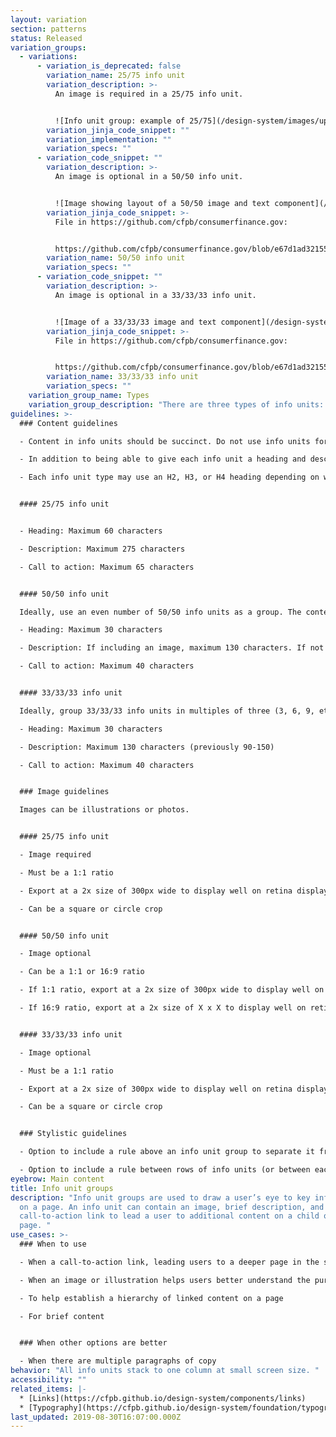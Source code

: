 ```yaml
---
layout: variation
section: patterns
status: Released
variation_groups:
  - variations:
      - variation_is_deprecated: false
        variation_name: 25/75 info unit
        variation_description: >-
          An image is required in a 25/75 info unit. 


          ![Info unit group: example of 25/75](/design-system/images/uploads/2575example_desktop-1-.jpg "Info unit group: example of 25/75")![]()
        variation_jinja_code_snippet: ""
        variation_implementation: ""
        variation_specs: ""
      - variation_code_snippet: ""
        variation_description: >-
          An image is optional in a 50/50 info unit. 


          ![Image showing layout of a 50/50 image and text component](/design-system/images/uploads/50_50_intro_mockup.png)
        variation_jinja_code_snippet: >-
          File in https://github.com/cfpb/consumerfinance.gov:


          https://github.com/cfpb/consumerfinance.gov/blob/e67d1ad321551c221c01eaa62589dfdd1177d1dc/cfgov/jinja2/v1/_includes/organisms/half-width-link-blob-group.html
        variation_name: 50/50 info unit
        variation_specs: ""
      - variation_code_snippet: ""
        variation_description: >-
          An image is optional in a 33/33/33 info unit. 


          ![Image of a 33/33/33 image and text component](/design-system/images/uploads/33-33-33_image_text.jpg)
        variation_jinja_code_snippet: >-
          File in https://github.com/cfpb/consumerfinance.gov:


          https://github.com/cfpb/consumerfinance.gov/blob/e67d1ad321551c221c01eaa62589dfdd1177d1dc/cfgov/jinja2/v1/_includes/organisms/third-width-link-blob-group.html
        variation_name: 33/33/33 info unit
        variation_specs: ""
    variation_group_name: Types
    variation_group_description: "There are three types of info units: 25/75, 50/50, and 33/33/33. "
guidelines: >-
  ### Content guidelines

  - Content in info units should be succinct. Do not use info units for multiple paragraphs of copy. 

  - In addition to being able to give each info unit a heading and description, you may optionally give the info unit group a heading and introduction paragraph. 

  - Each info unit type may use an H2, H3, or H4 heading depending on where the info unit sits within the page's heading hierarchy. 


  #### 25/75 info unit


  - Heading: Maximum 60 characters 

  - Description: Maximum 275 characters 

  - Call to action: Maximum 65 characters


  #### 50/50 info unit

  Ideally, use an even number of 50/50 info units as a group. The content in each info unit should be roughly the same number of lines if possible. 

  - Heading: Maximum 30 characters

  - Description: If including an image, maximum 130 characters. If not including an image, maximum 250 characters. 

  - Call to action: Maximum 40 characters


  #### 33/33/33 info unit

  Ideally, group 33/33/33 info units in multiples of three (3, 6, 9, etc.). The content in each info unit should be roughly the same number of lines if possible. 

  - Heading: Maximum 30 characters

  - Description: Maximum 130 characters (previously 90-150)

  - Call to action: Maximum 40 characters


  ### Image guidelines

  Images can be illustrations or photos. 


  #### 25/75 info unit

  - Image required

  - Must be a 1:1 ratio

  - Export at a 2x size of 300px wide to display well on retina displays. The image will appear as 150px wide at a large browser width and will automatically resize to 130px wide at a small browser width. 

  - Can be a square or circle crop


  #### 50/50 info unit

  - Image optional

  - Can be a 1:1 or 16:9 ratio

  - If 1:1 ratio, export at a 2x size of 300px wide to display well on retina displays. The image will appear as 150px wide at a large browser width and will automatically resize to 130px wide at a small browser width. The 1:1 image can be a square or circle crop.

  - If 16:9 ratio, export at a 2x size of X x X to display well on retina displays. The image will appear as what. 


  #### 33/33/33 info unit

  - Image optional

  - Must be a 1:1 ratio

  - Export at a 2x size of 300px wide to display well on retina displays. The image will appear as 150px wide at a large browser width and will automatically resize to 130px wide at a small browser width. 

  - Can be a square or circle crop


  ### Stylistic guidelines

  - Option to include a rule above an info unit group to separate it from the previous section on the page

  - Option to include a rule between rows of info units (or between each info unit in - If an info unit group contains both an image and a call-to-action link, option to have the image link to the call-to-action URL. If there are multiple call-to-action links, the image will link to the first link.
eyebrow: Main content
title: Info unit groups
description: "Info unit groups are used to draw a user’s eye to key information
  on a page. An info unit can contain an image, brief description, and
  call-to-action link to lead a user to additional content on a child or sibling
  page. "
use_cases: >-
  ### When to use

  - When a call-to-action link, leading users to a deeper page in the section, needs a visual highlight on the page

  - When an image or illustration helps users better understand the purpose of content

  - To help establish a hierarchy of linked content on a page

  - For brief content


  ### When other options are better

  - When there are multiple paragraphs of copy
behavior: "All info units stack to one column at small screen size. "
accessibility: ""
related_items: |-
  * [Links](https://cfpb.github.io/design-system/components/links)
  * [Typography](https://cfpb.github.io/design-system/foundation/typography)
last_updated: 2019-08-30T16:07:00.000Z
---
```

